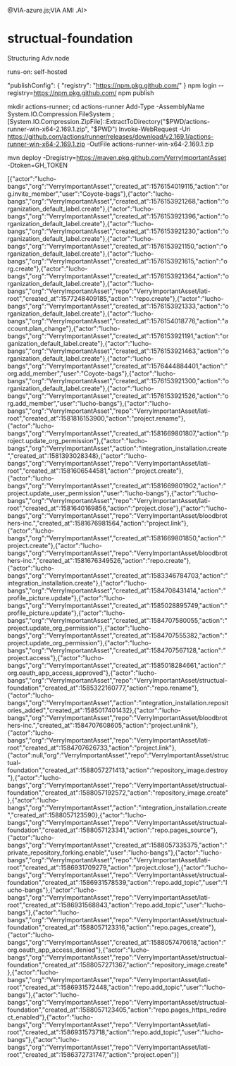 @VIA-azure.js;VIA AMI .AI>

# structual-foundation
Structuring Adv.node

runs-on: self-hosted

"publishConfig": { "registry": "https://npm.pkg.github.com/" }
npm login --registry=https://npm.pkg.github.com/
npm publish

mkdir actions-runner; cd actions-runner
Add-Type -AssemblyName System.IO.Compression.FileSystem ; [System.IO.Compression.ZipFile]::ExtractToDirectory("$PWD/actions-runner-win-x64-2.169.1.zip", "$PWD")
Invoke-WebRequest -Uri https://github.com/actions/runner/releases/download/v2.169.1/actions-runner-win-x64-2.169.1.zip -OutFile actions-runner-win-x64-2.169.1.zip

mvn deploy -Dregistry=https://maven.pkg.github.com/VerryImportantAsset -Dtoken=GH_TOKEN

[{"actor":"lucho-bangs","org":"VerryImportantAsset","created_at":1576154019115,"action":"org.invite_member","user":"Coyote-bags"},{"actor":"lucho-bangs","org":"VerryImportantAsset","created_at":1576153921268,"action":"organization_default_label.create"},{"actor":"lucho-bangs","org":"VerryImportantAsset","created_at":1576153921396,"action":"organization_default_label.create"},{"actor":"lucho-bangs","org":"VerryImportantAsset","created_at":1576153921230,"action":"organization_default_label.create"},{"actor":"lucho-bangs","org":"VerryImportantAsset","created_at":1576153921150,"action":"organization_default_label.create"},{"actor":"lucho-bangs","org":"VerryImportantAsset","created_at":1576153921615,"action":"org.create"},{"actor":"lucho-bangs","org":"VerryImportantAsset","created_at":1576153921364,"action":"organization_default_label.create"},{"actor":"lucho-bangs","org":"VerryImportantAsset","repo":"VerryImportantAsset/lati-root","created_at":1577248409185,"action":"repo.create"},{"actor":"lucho-bangs","org":"VerryImportantAsset","created_at":1576153921333,"action":"organization_default_label.create"},{"actor":"lucho-bangs","org":"VerryImportantAsset","created_at":1576154018776,"action":"account.plan_change"},{"actor":"lucho-bangs","org":"VerryImportantAsset","created_at":1576153921191,"action":"organization_default_label.create"},{"actor":"lucho-bangs","org":"VerryImportantAsset","created_at":1576153921463,"action":"organization_default_label.create"},{"actor":"lucho-bangs","org":"VerryImportantAsset","created_at":1576444884401,"action":"org.add_member","user":"Coyote-bags"},{"actor":"lucho-bangs","org":"VerryImportantAsset","created_at":1576153921300,"action":"organization_default_label.create"},{"actor":"lucho-bangs","org":"VerryImportantAsset","created_at":1576153921526,"action":"org.add_member","user":"lucho-bangs"},{"actor":"lucho-bangs","org":"VerryImportantAsset","repo":"VerryImportantAsset/lati-root","created_at":1581816153900,"action":"project.rename"},{"actor":"lucho-bangs","org":"VerryImportantAsset","created_at":1581669801807,"action":"project.update_org_permission"},{"actor":"lucho-bangs","org":"VerryImportantAsset","action":"integration_installation.create","created_at":1581393028348},{"actor":"lucho-bangs","org":"VerryImportantAsset","repo":"VerryImportantAsset/lati-root","created_at":1581606544581,"action":"project.create"},{"actor":"lucho-bangs","org":"VerryImportantAsset","created_at":1581669801902,"action":"project.update_user_permission","user":"lucho-bangs"},{"actor":"lucho-bangs","org":"VerryImportantAsset","repo":"VerryImportantAsset/lati-root","created_at":1581640169856,"action":"project.close"},{"actor":"lucho-bangs","org":"VerryImportantAsset","repo":"VerryImportantAsset/bloodbrothers-inc.","created_at":1581676981564,"action":"project.link"},{"actor":"lucho-bangs","org":"VerryImportantAsset","created_at":1581669801850,"action":"project.create"},{"actor":"lucho-bangs","org":"VerryImportantAsset","repo":"VerryImportantAsset/bloodbrothers-inc.","created_at":1581676349526,"action":"repo.create"},{"actor":"lucho-bangs","org":"VerryImportantAsset","created_at":1583346784703,"action":"integration_installation.create"},{"actor":"lucho-bangs","org":"VerryImportantAsset","created_at":1584708431414,"action":"profile_picture.update"},{"actor":"lucho-bangs","org":"VerryImportantAsset","created_at":1585028895749,"action":"profile_picture.update"},{"actor":"lucho-bangs","org":"VerryImportantAsset","created_at":1584707580055,"action":"project.update_org_permission"},{"actor":"lucho-bangs","org":"VerryImportantAsset","created_at":1584707555382,"action":"project.update_org_permission"},{"actor":"lucho-bangs","org":"VerryImportantAsset","created_at":1584707567128,"action":"project.access"},{"actor":"lucho-bangs","org":"VerryImportantAsset","created_at":1585018284661,"action":"org.oauth_app_access_approved"},{"actor":"lucho-bangs","org":"VerryImportantAsset","repo":"VerryImportantAsset/structual-foundation","created_at":1585322160777,"action":"repo.rename"},{"actor":"lucho-bangs","org":"VerryImportantAsset","action":"integration_installation.repositories_added","created_at":1585017401432},{"actor":"lucho-bangs","org":"VerryImportantAsset","repo":"VerryImportantAsset/bloodbrothers-inc.","created_at":1584707608605,"action":"project.unlink"},{"actor":"lucho-bangs","org":"VerryImportantAsset","repo":"VerryImportantAsset/lati-root","created_at":1584707626733,"action":"project.link"},{"actor":null,"org":"VerryImportantAsset","repo":"VerryImportantAsset/structual-foundation","created_at":1588057271413,"action":"repository_image.destroy"},{"actor":"lucho-bangs","org":"VerryImportantAsset","repo":"VerryImportantAsset/structual-foundation","created_at":1588057192572,"action":"repository_image.create"},{"actor":"lucho-bangs","org":"VerryImportantAsset","action":"integration_installation.create","created_at":1588057123590},{"actor":"lucho-bangs","org":"VerryImportantAsset","repo":"VerryImportantAsset/structual-foundation","created_at":1588057123341,"action":"repo.pages_source"},{"actor":"lucho-bangs","org":"VerryImportantAsset","created_at":1588057335375,"action":"private_repository_forking.enable","user":"lucho-bangs"},{"actor":"lucho-bangs","org":"VerryImportantAsset","repo":"VerryImportantAsset/lati-root","created_at":1586931709279,"action":"project.close"},{"actor":"lucho-bangs","org":"VerryImportantAsset","repo":"VerryImportantAsset/structual-foundation","created_at":1586931578539,"action":"repo.add_topic","user":"lucho-bangs"},{"actor":"lucho-bangs","org":"VerryImportantAsset","repo":"VerryImportantAsset/lati-root","created_at":1586931568843,"action":"repo.add_topic","user":"lucho-bangs"},{"actor":"lucho-bangs","org":"VerryImportantAsset","repo":"VerryImportantAsset/structual-foundation","created_at":1588057123316,"action":"repo.pages_create"},{"actor":"lucho-bangs","org":"VerryImportantAsset","created_at":1588057470618,"action":"org.oauth_app_access_denied"},{"actor":"lucho-bangs","org":"VerryImportantAsset","repo":"VerryImportantAsset/structual-foundation","created_at":1588057271367,"action":"repository_image.create"},{"actor":"lucho-bangs","org":"VerryImportantAsset","repo":"VerryImportantAsset/lati-root","created_at":1586931572448,"action":"repo.add_topic","user":"lucho-bangs"},{"actor":"lucho-bangs","org":"VerryImportantAsset","repo":"VerryImportantAsset/structual-foundation","created_at":1588057123405,"action":"repo.pages_https_redirect_enabled"},{"actor":"lucho-bangs","org":"VerryImportantAsset","repo":"VerryImportantAsset/lati-root","created_at":1586931573718,"action":"repo.add_topic","user":"lucho-bangs"},{"actor":"lucho-bangs","org":"VerryImportantAsset","repo":"VerryImportantAsset/lati-root","created_at":1586372731747,"action":"project.open"}]
